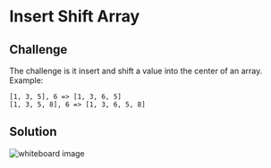 # Insert Shift Array
## Challenge
The challenge is it insert and shift a value into the center of an array. Example:
```
[1, 3, 5], 6 => [1, 3, 6, 5]
[1, 3, 5, 8], 6 => [1, 3, 6, 5, 8]
```

## Solution
![whiteboard image](../../../assets/shift-array)